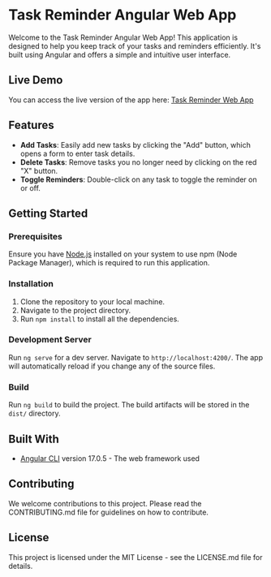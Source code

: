 Task Reminder Angular Web App
=============================

Welcome to the Task Reminder Angular Web App! This application is designed to help you keep track of your tasks and reminders efficiently. It's built using Angular and offers a simple and intuitive user interface.

Live Demo
---------

You can access the live version of the app here: [Task Reminder Web App](https://angular-simple-web-app.web.app/)

Features
--------

*   **Add Tasks**: Easily add new tasks by clicking the "Add" button, which opens a form to enter task details.
*   **Delete Tasks**: Remove tasks you no longer need by clicking on the red "X" button.
*   **Toggle Reminders**: Double-click on any task to toggle the reminder on or off.

Getting Started
---------------

### Prerequisites

Ensure you have [Node.js](https://nodejs.org/) installed on your system to use npm (Node Package Manager), which is required to run this application.

### Installation

1.  Clone the repository to your local machine.
2.  Navigate to the project directory.
3.  Run `npm install` to install all the dependencies.

### Development Server

Run `ng serve` for a dev server. Navigate to `http://localhost:4200/`. The app will automatically reload if you change any of the source files.

### Build

Run `ng build` to build the project. The build artifacts will be stored in the `dist/` directory.

Built With
----------

*   [Angular CLI](https://github.com/angular/angular-cli) version 17.0.5 - The web framework used

Contributing
------------

We welcome contributions to this project. Please read the CONTRIBUTING.md file for guidelines on how to contribute.

License
-------

This project is licensed under the MIT License - see the LICENSE.md file for details.
